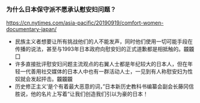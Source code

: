 ### 为什么日本保守派不愿承认慰安妇问题？
https://cn.nytimes.com/asia-pacific/20190919/comfort-women-documentary-japan/
- 民族主义者想要让所有挑战他们的人不能发声，同时他们使用一切可能手段在传播的说法，甚至与1993年日本政府向慰安妇的正式道歉都是相抵触的。龖龖囗
- 许多直接批评慰安妇问题主流观点的右翼人士都是年纪较大的日本人，但在年轻一代善用社交媒体的日本人中也有一群活动人士，一见到有人称慰安妇为性奴就会发起抨击。龖龖龖
- 历史修正主义’是个有着最大恶意的词，”日本新历史教科书编纂会副会长藤冈信胜说，他的名片上写着“让我们创造我们引以为豪的日本！
